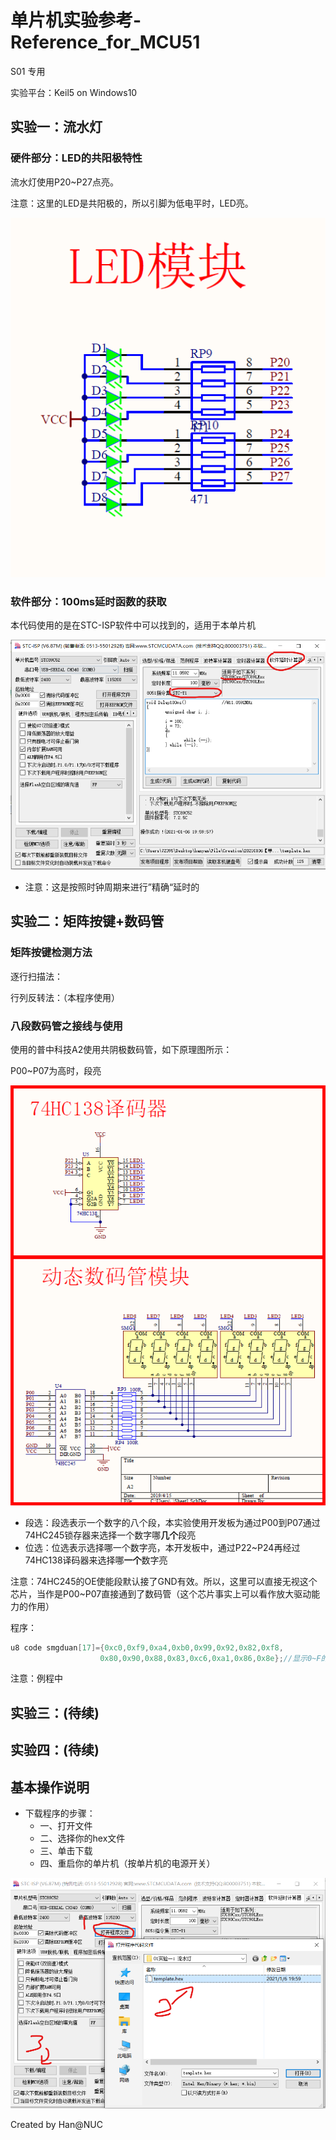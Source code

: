 # 单片机实验参考-Reference_for_MCU51
S01 专用

实验平台：Keil5 on Windows10

## 实验一：流水灯

### 硬件部分：LED的共阳极特性

流水灯使用P20~P27点亮。

注意：这里的LED是共阳极的，所以引脚为低电平时，LED亮。

![1609934054026.png](images\1609934054026.png)

### 软件部分：100ms延时函数的获取

本代码使用的是在STC-ISP软件中可以找到的，适用于本单片机

![1609935009263.png](images\1609935009263.png)

* 注意：这是按照时钟周期来进行”精确“延时的

## 实验二：矩阵按键+数码管

### 矩阵按键检测方法

逐行扫描法：

行列反转法：（本程序使用）

### 八段数码管之接线与使用

使用的普中科技A2使用共阴极数码管，如下原理图所示：

P00~P07为高时，段亮

![1609933422966.png](images\1609933422966.png)

* 段选：段选表示一个数字的八个段，本实验使用开发板为通过P00到P07通过74HC245锁存器来选择一个数字哪**几个**段亮
* 位选：位选表示选择哪一个数字亮，本开发板中，通过P22~P24再经过74HC138译码器来选择哪**一个**数字亮

注意：74HC245的OE使能段默认接了GND有效。所以，这里可以直接无视这个芯片，当作是P00~P07直接通到了数码管（这个芯片事实上可以看作放大驱动能力的作用）

程序：

``` C
u8 code smgduan[17]={0xc0,0xf9,0xa4,0xb0,0x99,0x92,0x82,0xf8,
					0x80,0x90,0x88,0x83,0xc6,0xa1,0x86,0x8e};//显示0~F的值(共阴极的显示表)
```

注意：例程中

## 实验三：(待续)

## 实验四：(待续)


## 基本操作说明

* 下载程序的步骤：
  * 一、打开文件
  * 二、选择你的hex文件
  * 三、单击下载
  * 四、重启你的单片机（按单片机的电源开关）


![1609935153634.png](images\1609935153634.png)


Created by Han@NUC